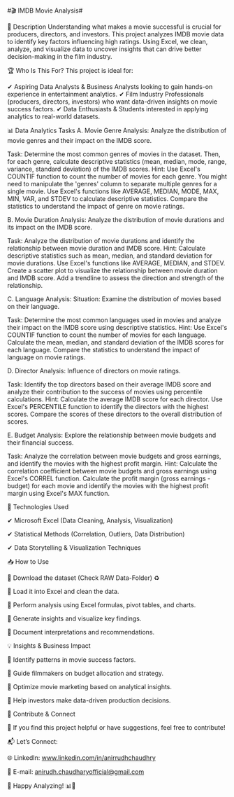 #🎬 IMDB Movie Analysis#

📌 Description
Understanding what makes a movie successful is crucial for producers, directors, and investors. This project analyzes IMDB movie data to identify key factors influencing high ratings. Using Excel, we clean, analyze, and visualize data to uncover insights that can drive better decision-making in the film industry.

🏆 Who Is This For?
This project is ideal for:

✔ Aspiring Data Analysts & Business Analysts looking to gain hands-on experience in entertainment analytics.
✔ Film Industry Professionals (producers, directors, investors) who want data-driven insights on movie success factors.
✔ Data Enthusiasts & Students interested in applying analytics to real-world datasets.

📊 Data Analytics Tasks
A. Movie Genre Analysis: Analyze the distribution of movie genres and their impact on the IMDB score.

Task: Determine the most common genres of movies in the dataset. Then, for each genre, calculate descriptive statistics (mean, median, mode, range, variance, standard deviation) of the IMDB scores.
Hint: Use Excel's COUNTIF function to count the number of movies for each genre. You might need to manipulate the 'genres' column to separate multiple genres for a single movie. Use Excel's functions like AVERAGE, MEDIAN, MODE, MAX, MIN, VAR, and STDEV to calculate descriptive statistics. Compare the statistics to understand the impact of genre on movie ratings.

B. Movie Duration Analysis: Analyze the distribution of movie durations and its impact on the IMDB score.

Task: Analyze the distribution of movie durations and identify the relationship between movie duration and IMDB score.
Hint: Calculate descriptive statistics such as mean, median, and standard deviation for movie durations. Use Excel's functions like AVERAGE, MEDIAN, and STDEV. Create a scatter plot to visualize the relationship between movie duration and IMDB score. Add a trendline to assess the direction and strength of the relationship.

C. Language Analysis: Situation: Examine the distribution of movies based on their language.

Task: Determine the most common languages used in movies and analyze their impact on the IMDB score using descriptive statistics.
Hint: Use Excel's COUNTIF function to count the number of movies for each language. Calculate the mean, median, and standard deviation of the IMDB scores for each language. Compare the statistics to understand the impact of language on movie ratings.

D. Director Analysis: Influence of directors on movie ratings.

Task: Identify the top directors based on their average IMDB score and analyze their contribution to the success of movies using percentile calculations.
Hint: Calculate the average IMDB score for each director. Use Excel's PERCENTILE function to identify the directors with the highest scores. Compare the scores of these directors to the overall distribution of scores.

E. Budget Analysis: Explore the relationship between movie budgets and their financial success.

Task: Analyze the correlation between movie budgets and gross earnings, and identify the movies with the highest profit margin.
Hint: Calculate the correlation coefficient between movie budgets and gross earnings using Excel's CORREL function. Calculate the profit margin (gross earnings - budget) for each movie and identify the movies with the highest profit margin using Excel's MAX function.


🚀 Technologies Used

✔ Microsoft Excel (Data Cleaning, Analysis, Visualization)

✔ Statistical Methods (Correlation, Outliers, Data Distribution)

✔ Data Storytelling & Visualization Techniques


📥 How to Use

🔹 Download the dataset (Check RAW Data-Folder) ♻

🔹 Load it into Excel and clean the data.

🔹 Perform analysis using Excel formulas, pivot tables, and charts.

🔹 Generate insights and visualize key findings.

🔹 Document interpretations and recommendations.


💡 Insights & Business Impact

🔹 Identify patterns in movie success factors.

🔹 Guide filmmakers on budget allocation and strategy.

🔹 Optimize movie marketing based on analytical insights.

🔹 Help investors make data-driven production decisions.


📩 Contribute & Connect

🔗 If you find this project helpful or have suggestions, feel free to contribute!


📬 Let’s Connect:

🌐 LinkedIn: www.linkedin.com/in/anirrudhchaudhry

📧 E-mail: anirudh.chaudharyofficial@gmail.com


🎥 Happy Analyzing! 📊🎯
